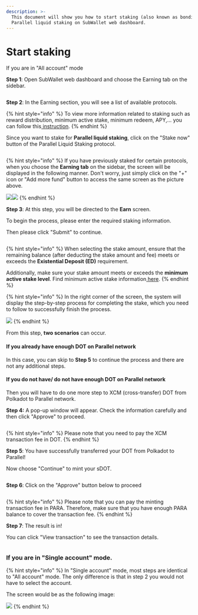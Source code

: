 ```yaml
---
description: >-
  This document will show you how to start staking (also known as bonding) for
  Parallel liquid staking on SubWallet web dashboard.
---
```


# Start staking

If you are in "All account" mode

**Step 1**: Open SubWallet web dashboard and choose the Earning tab on the sidebar.

<figure><img src="../../../.gitbook/assets/image (564).png" alt=""><figcaption></figcaption></figure>

**Step 2**: In the Earning section, you will see a list of available protocols.&#x20;

{% hint style="info" %}
To view more information related to staking such as reward distribution, minimum active stake, minimum redeem, APY,... you can follow this[ instruction](../earning-information.md).
{% endhint %}

Since you want to stake for **Parallel liquid staking**, click on the "Stake now" button of the Parallel Liquid Staking protocol.

<figure><img src="../../../.gitbook/assets/image (630).png" alt=""><figcaption></figcaption></figure>

{% hint style="info" %}
If you have previously staked for certain protocols, when you choose the **Earning tab** on the sidebar, the screen will be displayed in the following manner. Don't worry, just simply click on the "+" icon or "Add more fund" button to access the same screen as the picture above.

![](<../../../.gitbook/assets/image (45).png>)![](<../../../.gitbook/assets/image (44).png>)
{% endhint %}

**Step 3**: At this step, you will be directed to the **Earn** screen.&#x20;

To begin the process, please enter the required staking information.&#x20;

Then please click "Submit" to continue.

<figure><img src="../../../.gitbook/assets/image (631).png" alt=""><figcaption></figcaption></figure>

{% hint style="info" %}
When selecting the stake amount, ensure that the remaining balance (after deducting the stake amount and fee) meets or exceeds the **Existential Deposit (ED)** requirement.&#x20;

Additionally, make sure your stake amount meets or exceeds the **minimum active stake level**. Find minimum active stake information[ here](../earning-information.md).
{% endhint %}

{% hint style="info" %}
In the right corner of the screen, the system will display the step-by-step process for completing the stake, which you need to follow to successfully finish the process.

![](<../../../.gitbook/assets/image (637).png>)
{% endhint %}

From this step, **two scenarios** can occur.

#### If you already have enough DOT on Parallel network

In this case, you can skip to **Step 5** to continue the process and there are not any additional steps.

#### If you do not have/ do not have enough DOT on Parallel network&#x20;

Then you will have to do one more step to XCM (cross-transfer) DOT from Polkadot to Parallel network.

**Step 4:** A pop-up window will appear. Check the information carefully and then click "Approve" to proceed.

<figure><img src="../../../.gitbook/assets/image (632).png" alt=""><figcaption></figcaption></figure>

{% hint style="info" %}
Please note that you need to pay the XCM transaction fee in DOT.
{% endhint %}

**Step 5**: You have successfully transferred your DOT from Polkadot to Parallel!

Now choose "Continue" to mint your sDOT.

<figure><img src="../../../.gitbook/assets/image (633).png" alt=""><figcaption></figcaption></figure>

**Step 6**: Click on the "Approve" button below to proceed&#x20;

<figure><img src="../../../.gitbook/assets/image (635).png" alt=""><figcaption></figcaption></figure>

{% hint style="info" %}
Please note that you can pay the minting transaction fee in PARA. Therefore, make sure that you have enough PARA balance to cover the transaction fee.
{% endhint %}

**Step 7**: The result is in!

You can click "View transaction" to see the transaction details.

<figure><img src="../../../.gitbook/assets/image (556).png" alt=""><figcaption></figcaption></figure>

### If you are in "Single account" mode.

{% hint style="info" %}
In "Single account" mode, most steps are identical to "All account" mode. The only difference is that in step 2 you would not have to select the account.

&#x20;The screen would be as the following image:

![](<../../../.gitbook/assets/image (636).png>)
{% endhint %}
